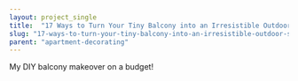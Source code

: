 ```yaml
---
layout: project_single
title:  "17 Ways to Turn Your Tiny Balcony into an Irresistible Outdoor Space"
slug: "17-ways-to-turn-your-tiny-balcony-into-an-irresistible-outdoor-space"
parent: "apartment-decorating"
---
```

My DIY balcony makeover on a budget!
